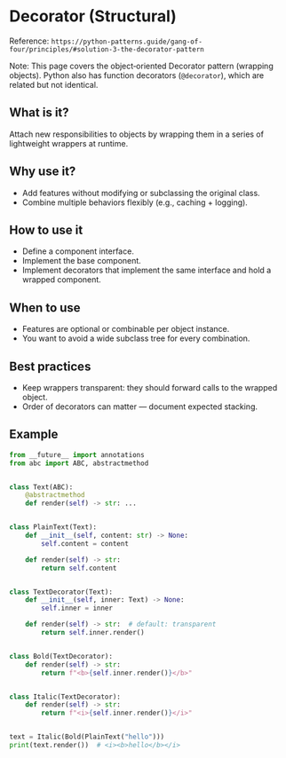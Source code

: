 # Decorator (Structural)

Reference: `https://python-patterns.guide/gang-of-four/principles/#solution-3-the-decorator-pattern`

Note: This page covers the object‑oriented Decorator pattern (wrapping objects). Python also has function decorators (`@decorator`), which are related but not identical.

## What is it?

Attach new responsibilities to objects by wrapping them in a series of lightweight wrappers at runtime.

## Why use it?

- Add features without modifying or subclassing the original class.
- Combine multiple behaviors flexibly (e.g., caching + logging).

## How to use it

- Define a component interface.
- Implement the base component.
- Implement decorators that implement the same interface and hold a wrapped component.

## When to use

- Features are optional or combinable per object instance.
- You want to avoid a wide subclass tree for every combination.

## Best practices

- Keep wrappers transparent: they should forward calls to the wrapped object.
- Order of decorators can matter — document expected stacking.

## Example

```python
from __future__ import annotations
from abc import ABC, abstractmethod


class Text(ABC):
    @abstractmethod
    def render(self) -> str: ...


class PlainText(Text):
    def __init__(self, content: str) -> None:
        self.content = content

    def render(self) -> str:
        return self.content


class TextDecorator(Text):
    def __init__(self, inner: Text) -> None:
        self.inner = inner

    def render(self) -> str:  # default: transparent
        return self.inner.render()


class Bold(TextDecorator):
    def render(self) -> str:
        return f"<b>{self.inner.render()}</b>"


class Italic(TextDecorator):
    def render(self) -> str:
        return f"<i>{self.inner.render()}</i>"


text = Italic(Bold(PlainText("hello")))
print(text.render())  # <i><b>hello</b></i>
```
